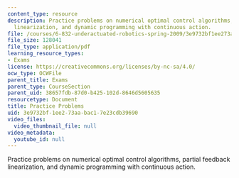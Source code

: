 ```yaml
---
content_type: resource
description: Practice problems on numerical optimal control algorithms, partial feedback
  linearization, and dynamic programming with continuous action.
file: /courses/6-832-underactuated-robotics-spring-2009/3e9732bf1ee273aabac17e23cdb39690_MIT6_832s09_exam01_practice.pdf
file_size: 128041
file_type: application/pdf
learning_resource_types:
- Exams
license: https://creativecommons.org/licenses/by-nc-sa/4.0/
ocw_type: OCWFile
parent_title: Exams
parent_type: CourseSection
parent_uid: 38657fdb-87d0-b425-102d-8646d5605635
resourcetype: Document
title: Practice Problems
uid: 3e9732bf-1ee2-73aa-bac1-7e23cdb39690
video_files:
  video_thumbnail_file: null
video_metadata:
  youtube_id: null
---
```

Practice problems on numerical optimal control algorithms, partial feedback linearization, and dynamic programming with continuous action.